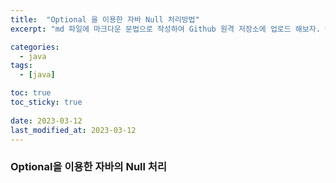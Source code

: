 ```yaml
---
title:  "Optional 을 이용한 자바 Null 처리방법"
excerpt: "md 파일에 마크다운 문법으로 작성하여 Github 원격 저장소에 업로드 해보자. 에디터는 Visual Studio code 사용! 로컬 서버에서 확인도 해보자. "

categories:
  - java
tags:
  - [java]

toc: true
toc_sticky: true
 
date: 2023-03-12
last_modified_at: 2023-03-12
---
```



### Optional을 이용한 자바의 Null 처리 



